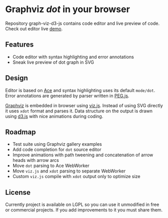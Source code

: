 Graphviz *dot* in your browser
==============================
Repository graph-viz-d3-js contains code editor and live preview of code.
Check out editor live [demo](http://mstefaniuk.github.io/graph-viz-d3-js/demo/index.html).

Features
--------
* Code editor with syntax highlighting and error annotations
* Sneak live preview of dot graph in SVG

Design
------
Editor is based on [Ace](https://github.com/ajaxorg/ace) and syntax highlighting uses its default `mode/dot`.
Error annotations are generated by parser written in [PEG.js](https://github.com/dmajda/pegjs).

[Graphviz](http://graphviz.org) is embedded in browser using [viz.js](https://github.com/mdaines/viz.js).
Instead of using SVG directly it uses `xdot` format and parses it. Data structure on the output is drawn using
[d3.js](https://github.com/mbostock/d3) with nice animations during coding.

Roadmap
-------
* Test suite using Graphviz gallery examples
* Add code completion for `dot` source editor
* Improve animations with path tweening and concatenation of arrow heads with arrow arcs
* Move `dot` parsing to Ace WebWorker
* Move `viz.js` and `xdot` parsing to separate WebWorker
* Custom `viz.js` compile with `xdot` output only to optimize size

License
-------
Currently project is available on LGPL so you can use it unmodified in free or commercial projects. If you add improvements
to it you must share them.
